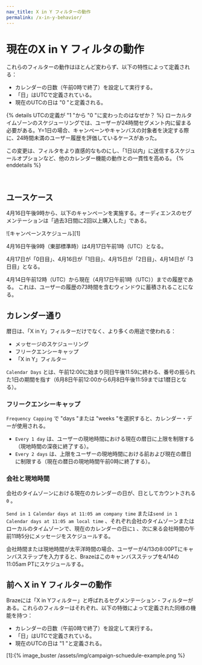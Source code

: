 ```yaml
---
nav_title: X in Y フィルターの動作
permalink: /x-in-y-behavior/
---
```


# 現在のX in Y フィルタの動作

これらのフィルターの動作はほとんど変わらず、以下の特性によって定義される：

- カレンダーの日数（午前0時で終了）を設定して実行する。
- 「日」はUTCで定義されている。
- 現在のUTCの日は "0 "と定義される。

{% details UTCの定義が "1 "から "0 "に変わったのはなぜか？ %}
ローカルタイムゾーンのスケジューリングでは、ユーザーが24時間セグメント内に留まる必要がある。Y=1日の場合、キャンペーンやキャンバスの対象者を決定する際に、24時間未満のユーザー履歴を評価しているケースがあった。

この変更は、フィルタをより直感的なものにし、「1日以内」に送信するスケジュールオプションなど、他のカレンダー機能の動作との一貫性を高める。
{% enddetails %}

<br>

## ユースケース

4月16日午後9時から、以下のキャンペーンを実施する。オーディエンスのセグメンテーションは「過去3日間に2回以上購入した」である。

![キャンペーンスケジュール][1]

4月16日午後9時（東部標準時）は4月17日午前1時（UTC）となる。

4月17日が「0日目」、4月16日が「1日目」、4月15日が「2日目」、4月14日が「3日目」となる。

4月14日午前12時（UTC）から現在（4月17日午前1時（UTC））までの履歴である。
これは、ユーザーの履歴の73時間を含むウィンドウに蓄積されることになる。

## カレンダー通り

暦日は、「X in Y」フィルターだけでなく、より多くの用途で使われる：

- メッセージのスケジューリング
- フリークエンシーキャップ
- 「X in Y」フィルター

`Calendar Days` とは、午前12:00に始まり同日午後11:59に終わる、番号の振られた1日の期間を指す（6月8日午前12:00から6月8日午後11:59までは1暦日となる）。

### フリークエンシーキャップ

`Frequency Capping` で "days "または "weeks "を選択すると、カレンダー・デーが使用される。

- `Every 1 day` は、ユーザーの現地時間における現在の暦日に上限を制限する（現地時間の深夜に終了する）。
- `Every 2 days` は、上限をユーザーの現地時間における前および現在の暦日に制限する（現在の暦日の現地時間午前0時に終了する）。

### 会社と現地時間

会社のタイムゾーンにおける現在のカレンダーの日が、日としてカウントされる`0` 。

`Send in 1 Calendar days at 11:05 am company time` または`send in 1 Calendar days at 11:05 am local time` 、それぞれ会社のタイムゾーンまたはローカルのタイムゾーンで、現在のカレンダーの日に`1` 、次に来る会社時間の午前11時5分にメッセージをスケジュールする。

会社時間または現地時間が太平洋時間の場合、ユーザーが4/13の8:00PTにキャンバスステップを入力すると、Brazeはこのキャンバスステップを4/14の11:05am PTにスケジュールする。

## 前へ X in Y フィルターの動作

Brazeには「X in Yフィルター」と呼ばれるセグメンテーション・フィルターがある。これらのフィルターはそれぞれ、以下の特徴によって定義された同様の機能を持つ：

- カレンダーの日数（午前0時で終了）を設定して実行する。
- 「日」はUTCで定義されている。
- 現在のUTCの日は "1 "と定義される。



[1]:{% image_buster /assets/img/campaign-schuedule-example.png %}

